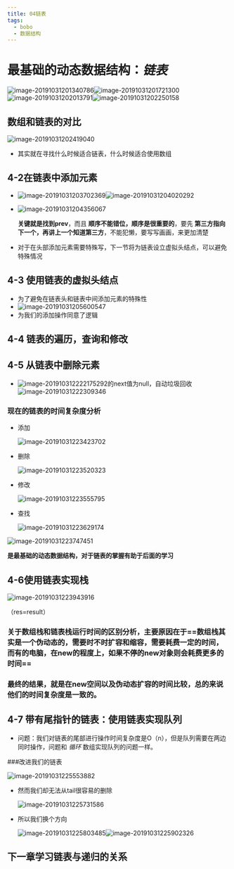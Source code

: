 ```yaml
---
title: 04链表
tags:
  - bobo
  - 数据结构
---
```


# 最基础的动态数据结构：*链表*

![image-20191031201340786](https://tva1.sinaimg.cn/large/006y8mN6ly1g8hn8d1lkqj30x50nutdy.jpg)![image-20191031201721300](https://tva1.sinaimg.cn/large/006y8mN6ly1g8hnc6np3uj30qd0pidlu.jpg)![image-20191031202013791](https://tva1.sinaimg.cn/large/006y8mN6ly1g8hnf6db01j314t0lm42x.jpg)![image-20191031202250158](https://tva1.sinaimg.cn/large/006y8mN6ly1g8hnhvqhjwj30v00osq8r.jpg)

## 数组和链表的对比

![image-20191031202419040](https://tva1.sinaimg.cn/large/006y8mN6ly1g8hnjfc0mlj30ra0n4jx3.jpg)

- 其实就在寻找什么时候适合链表，什么时候适合使用数组

## 4-2在链表中添加元素

- ![image-20191031203702369](https://tva1.sinaimg.cn/large/006y8mN6ly1g8hnwo4w9xj318r0o6grj.jpg)![image-20191031204020292](https://tva1.sinaimg.cn/large/006y8mN6ly1g8ho03ltk6j30i407odjg.jpg)

- ![image-20191031204356067](https://tva1.sinaimg.cn/large/006y8mN6ly1g8ho3uf0q7j31ap0q0wma.jpg)

	**关键就是找到prev**，而且 **顺序不能错位，顺序是很重要的**，要先 **第三方指向下一个，再讲上一个知道第三方**，不能犯懒，要写写画画，来更加清楚

	 

- 对于在头部添加元素需要特殊写，下一节将为链表设立虚拟头结点，可以避免特殊情况

## 4-3 使用链表的虚拟头结点

- 为了避免在链表头和链表中间添加元素的特殊性
- ![image-20191031205600547](https://tva1.sinaimg.cn/large/006y8mN6ly1g8hogesmsbj31890kg799.jpg)
- 为我们的添加操作同意了逻辑

## 4-4 链表的遍历，查询和修改

## 4-5 从链表中删除元素

- ![image-20191031222217529](https://tva1.sinaimg.cn/large/006y8mN6ly1g8hqy6flhzj31af0niagu.jpg)2的next值为null，自动垃圾回收![image-20191031222309346](https://tva1.sinaimg.cn/large/006y8mN6ly1g8hqz37ftjj30rk084wgb.jpg)

### 现在的链表的时间复杂度分析

- 添加

	![image-20191031223423702](https://tva1.sinaimg.cn/large/006y8mN6ly1g8hrarntk1j30t10l5tdt.jpg)

- 删除

	![image-20191031223520323](https://tva1.sinaimg.cn/large/006y8mN6ly1g8hrbr4u0wj30kz0fa40p.jpg)

- 修改

	![image-20191031223555795](https://tva1.sinaimg.cn/large/006y8mN6ly1g8hrcd7w87j30eu08rmxu.jpg)

- 查找

	![image-20191031223629174](https://tva1.sinaimg.cn/large/006y8mN6ly1g8hrcy4lkmj30k90eg40f.jpg)

![image-20191031223747451](https://tva1.sinaimg.cn/large/006y8mN6ly1g8hrebd1jkj31260m6qa1.jpg)

**是最基础的动态数据结构，对于链表的掌握有助于后面的学习**

## 4-6使用链表实现栈

![image-20191031223943916](https://tva1.sinaimg.cn/large/006y8mN6ly1g8hrgbwqbij31760omdlq.jpg)

（res=result）

### 关于数组栈和链表栈运行时间的区别分析，主要原因在于==数组栈其实是一个伪动态的，需要时不时扩容和缩容，需要耗费一定的时间，而有的电脑，在new的程度上，如果不停的new对象则会耗费更多的时间==

### 最终的结果，就是在new空间以及伪动态扩容的时间比较，总的来说他们的时间复杂度是一致的。

## 4-7 带有尾指针的链表：使用链表实现队列

- 问题：我们对链表的尾部进行操作时间复杂度是O（n），但是队列需要在两边同时操作，问题和 *循环* 数组实现队列的问题一样。

###改进我们的链表

![image-20191031225553882](https://tva1.sinaimg.cn/large/006y8mN6ly1g8hrx5hk8bj313e0pk43h.jpg)

- 然而我们却无法从tail很容易的删除

	![image-20191031225731586](https://tva1.sinaimg.cn/large/006y8mN6ly1g8hryu9z7ij311z0fj76l.jpg)

- 所以我们换个方向

	![image-20191031225803485](https://tva1.sinaimg.cn/large/006y8mN6ly1g8hrzebl1bj315o0jxn0b.jpg)![image-20191031225902326](https://tva1.sinaimg.cn/large/006y8mN6ly1g8hs0ewcq1j30uc03e3zi.jpg)

## 下一章学习链表与递归的关系

